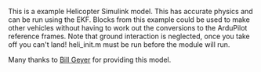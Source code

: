 This is a example Helicopter Simulink model. This has accurate physics and can be run using the EKF. Blocks from this example could be used to make other vehicles without having to work out the conversions to the ArduPilot reference frames. Note that ground interaction is neglected, once you take off you can't land! heli_init.m must be run before the module will run.

Many thanks to [Bill Geyer](https://github.com/bnsgeyer) for providing this model.
